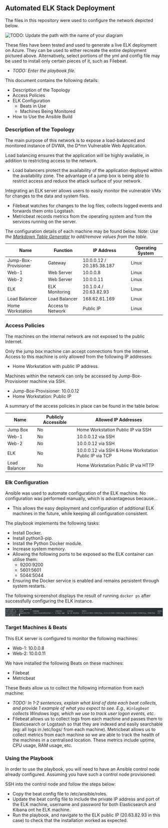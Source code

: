 ## Automated ELK Stack Deployment

The files in this repository were used to configure the network depicted below.

![TODO: Update the path with the name of your diagram](Images/diagram_filename.png)

These files have been tested and used to generate a live ELK deployment on Azure. They can be used to either recreate the entire deployment pictured above. Alternatively, select portions of the yml and config file may be used to install only certain pieces of it, such as Filebeat.

  - _TODO: Enter the playbook file._

This document contains the following details:
- Description of the Topology
- Access Policies
- ELK Configuration
  - Beats in Use
  - Machines Being Monitored
- How to Use the Ansible Build


### Description of the Topology

The main purpose of this network is to expose a load-balanced and monitored instance of DVWA, the D*mn Vulnerable Web Application.

Load balancing ensures that the application will be highly available, in addition to restricting access to the network.
- Load balancers protect the availability of the application deployed within the availability zone. The advantage of a jump box is being able to restrict access and reduce the attack surface of your network.

Integrating an ELK server allows users to easily monitor the vulnerable VMs for changes to the data and system files.
- Filebeat watches for changes to the log files, collects logged events and forwards them onto Logstash.
- Metricbeat records metrics from the operating system and from the services running on the server.

The configuration details of each machine may be found below.
_Note: Use the [Markdown Table Generator](http://www.tablesgenerator.com/markdown_tables) to add/remove values from the table_.

| Name     | Function | IP Address | Operating System |
|----------|----------|------------|------------------|
| Jump-Box-Provisioner | Gateway | 10.0.0.12 / 20.185.38.187  | Linux            |
| Web-1    | Web Server | 10.0.0.8 | Linux            |
| Web-2    | Web Server | 10.0.0.11 | Linux            |
| ELK      | ELK Monitoring | 10.1.0.4 / 20.63.82.93 | Linux            |
| Load Balancer | Load Balancer | 168.62.61.169 | Linux |
| Home Workstation | Access to Network | Public IP | Linux |

### Access Policies

The machines on the internal network are not exposed to the public Internet. 

Only the jump box machine can accept connections from the Internet. Access to this machine is only allowed from the following IP addresses:
- Home Workstation with public IP address.

Machines within the network can only be accessed by Jump-Box-Provisioner machine via SSH.
- Jump-Box-Provisioner: 10.0.0.12
- Home Workstation: Public IP

A summary of the access policies in place can be found in the table below.

| Name     | Publicly Accessible | Allowed IP Addresses |
|----------|---------------------|----------------------|
| Jump Box | No | Home Workstation Public IP via SSH |
| Web-1 | No | 10.0.0.12 via SSH |
| Web-2 | No | 10.0.0.12 via SSH |
| ELK | No | 10.0.0.12 via SSH & Home Workstation Public IP via TCP |
| Load Balancer | No | Home Workstation Public IP via HTTP |

### Elk Configuration

Ansible was used to automate configuration of the ELK machine. No configuration was performed manually, which is advantageous because...
- This allows the easy deployment and configuration of additional ELK machines in the future, while keeping all configuration consistent.

The playbook implements the following tasks:
- Install Docker.
- Install python3-pip.
- Install the Python Docker module.
- Increase system memory.
- Allowing the following ports to be exposed so the ELK container can utilise them:
  - 9200:9200
  - 5601:5601
  - 5044:5044
- Ensuring the Docker service is enabled and remains persistent through system restarts.

The following screenshot displays the result of running `docker ps` after successfully configuring the ELK instance.

![TODO: Update the path with the name of your screenshot of docker ps output](Images/docker_ps_output.png)

### Target Machines & Beats
This ELK server is configured to monitor the following machines:
- Web-1: 10.0.0.8
- Web-2: 10.0.0.11

We have installed the following Beats on these machines:
- Filebeat
- Metricbeat

These Beats allow us to collect the following information from each machine:
- _TODO: In 1-2 sentences, explain what kind of data each beat collects, and provide 1 example of what you expect to see. E.g., `Winlogbeat` collects Windows logs, which we use to track user logon events, etc._
- Filebeat allows us to collect logs from each machine and passes them to Elasticsearch or Logstash so that they are indexed and easily searchable (eg: all logs in /etc/logs/ from each machine). Metricbeat allows us to collect metrics from each machine so we are able to track the health of the machines in a centralised location. These metrics include uptime, CPU usage, RAM usage, etc.

### Using the Playbook
In order to use the playbook, you will need to have an Ansible control node already configured. Assuming you have such a control node provisioned: 

SSH into the control node and follow the steps below:
- Copy the beat config file to /etc/ansible/roles.
- Update the beat config file to include the private IP address and port of the ELK machine, username and password for both Elasticsearch and Kibana ont he ELK machine.
- Run the playbook, and navigate to the ELK public IP (20.63.82.93 in this case) to check that the installation worked as expected.
